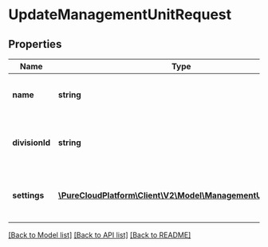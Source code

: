 # UpdateManagementUnitRequest

## Properties
Name | Type | Description | Notes
------------ | ------------- | ------------- | -------------
**name** | **string** | The new name of the management unit | [optional] 
**divisionId** | **string** | The new division id for the management unit | [optional] 
**settings** | [**\PureCloudPlatform\Client\V2\Model\ManagementUnitSettings**](ManagementUnitSettings.md) | Updated settings for the management unit | [optional] 

[[Back to Model list]](../README.md#documentation-for-models) [[Back to API list]](../README.md#documentation-for-api-endpoints) [[Back to README]](../README.md)


